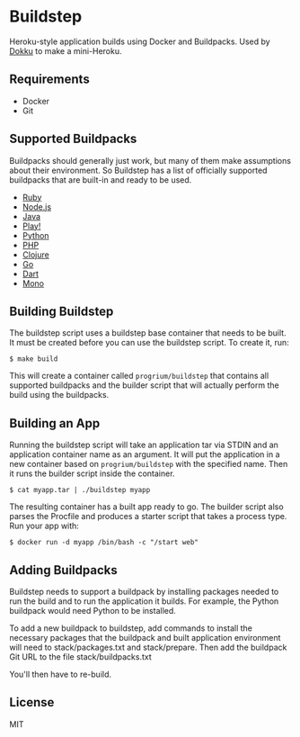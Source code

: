 # Buildstep

Heroku-style application builds using Docker and Buildpacks. Used by [Dokku](https://github.com/progrium/dokku) to make a mini-Heroku.

## Requirements

 * Docker
 * Git

## Supported Buildpacks

Buildpacks should generally just work, but many of them make assumptions about their environment. So Buildstep has a list of officially supported buildpacks that are built-in and ready to be used.

 * [Ruby](https://github.com/heroku/heroku-buildpack-ruby)
 * [Node.js](https://github.com/heroku/heroku-buildpack-nodejs)
 * [Java](https://github.com/heroku/heroku-buildpack-java)
 * [Play!](https://github.com/heroku/heroku-buildpack-play)
 * [Python](https://github.com/heroku/heroku-buildpack-python)
 * [PHP](https://github.com/heroku/heroku-buildpack-php.git)
 * [Clojure](https://github.com/heroku/heroku-buildpack-clojure.git)
 * [Go](https://github.com/kr/heroku-buildpack-go.git)
 * [Dart](https://github.com/igrigorik/heroku-buildpack-dart.git)
 * [Mono](https://github.com/BenHall/heroku-buildpack-mono)

## Building Buildstep

The buildstep script uses a buildstep base container that needs to be built. It must be created before
you can use the buildstep script. To create it, run:

    $ make build

This will create a container called `progrium/buildstep` that contains all supported buildpacks and the
builder script that will actually perform the build using the buildpacks.

## Building an App

Running the buildstep script will take an application tar via STDIN and an application container name as
an argument. It will put the application in a new container based on `progrium/buildstep` with the specified name. 
Then it runs the builder script inside the container. 

    $ cat myapp.tar | ./buildstep myapp

The resulting container has a built app ready to go. The builder script also parses the Procfile and produces
a starter script that takes a process type. Run your app with:

    $ docker run -d myapp /bin/bash -c "/start web"

## Adding Buildpacks

Buildstep needs to support a buildpack by installing packages needed to run the build and to run the application
it builds. For example, the Python buildpack would need Python to be installed.

To add a new buildpack to buildstep, add commands to install the necessary packages that the buildpack and built
application environment will need to stack/packages.txt and stack/prepare. Then add the buildpack Git URL to the file stack/buildpacks.txt

You'll then have to re-build.

## License

MIT
